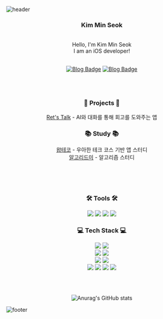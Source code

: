 ![header](https://capsule-render.vercel.app/api?type=waving&&color=gradient&height=100&section=header&fontSize=100)


<div align = "center">

<h3>Kim Min Seok</h3><br/>
Hello, I'm Kim Min Seok<br/>
I am an iOS developer!<br/>

<br/>

[![Blog Badge](http://img.shields.io/badge/-Blog-white?style=flat-square&logo=velog&link=https://velog.io/@alstjr7437)](https://velog.io/@alstjr7437)
[![Blog Badge](http://img.shields.io/badge/-git-white?style=flat-square&logo=Git&link=https://alstjr7437.github.io)](https://alstjr7437.github.io)

<br><br/>

<h3>📜 Projects 📜</h3>
<a href="https://github.com/RetsTalk/Ret-s-Talk">Ret's Talk</a> - AI와 대화를 통해 회고를 도와주는 앱

<h3>📚 Study 📚</h3>
<a href="https://github.com/wowap-course">왑테코</a> - 우아한 테크 코스 기반 앱 스터디 <br>
<a href="https://github.com/orgs/AlgoLeadMe/repositories?type=source">알고리드미</a> - 알고리즘 스터디 

<br><br><br>

<h3>🛠️ Tools 🛠️</h3>
<img src="https://img.shields.io/badge/Git-F05032?style=flat-square&logo=Git&logoColor=white"/>
<img src="https://img.shields.io/badge/Figma-F24E1E?style=flat-square&logo=figma&logoColor=white"/>
<img src="https://img.shields.io/badge/Notion-000000?style=flat-square&logo=notion&logoColor=white"/>
<img src="https://img.shields.io/badge/Slack-4A154B?style=flat-square&logo=Slack&logoColor=white"/>

<h3>💻 Tech Stack 💻</h3>
<img src="https://img.shields.io/badge/Swift-F05138?style=flat-square&logo=swift&logoColor=white"/>
<img src="https://img.shields.io/badge/Flutter-02569B?style=flat-square&logo=flutter&logoColor=white"/><br>
<img src="https://img.shields.io/badge/Spring-6DB33F?style=flat-square&logo=Spring&logoColor=white"/>
<img src="https://img.shields.io/badge/Express-000000?style=flat-square&logo=Express&logoColor=white"/><br>
<img src="https://img.shields.io/badge/MySQL-4479A1?style=flat-square&logo=MySQL&logoColor=white"/>
<img src="https://img.shields.io/badge/MariaDB-003545?style=flat-square&logo=MariaDB&logoColor=white"/><br>
<img src="https://img.shields.io/badge/HTML5-E34F26?style=flat-square&logo=html5&logoColor=white"/>
<img src="https://img.shields.io/badge/CSS3-1572B6?style=flat-square&logo=CSS3&logoColor=white"/>
<img src="https://img.shields.io/badge/React-61DAFB?style=flat-square&logo=react&logoColor=white"/>
<img src="https://img.shields.io/badge/Node.js-339933?style=flat-square&logo=node.js&logoColor=white"/><br>

<br><br>

![Anurag's GitHub stats](https://github-readme-stats.vercel.app/api?username=alstjr7437&show_icons=true)
</div>


![footer](https://capsule-render.vercel.app/api?type=waving&&color=gradient&height=100&section=footer&fontSize=90)

